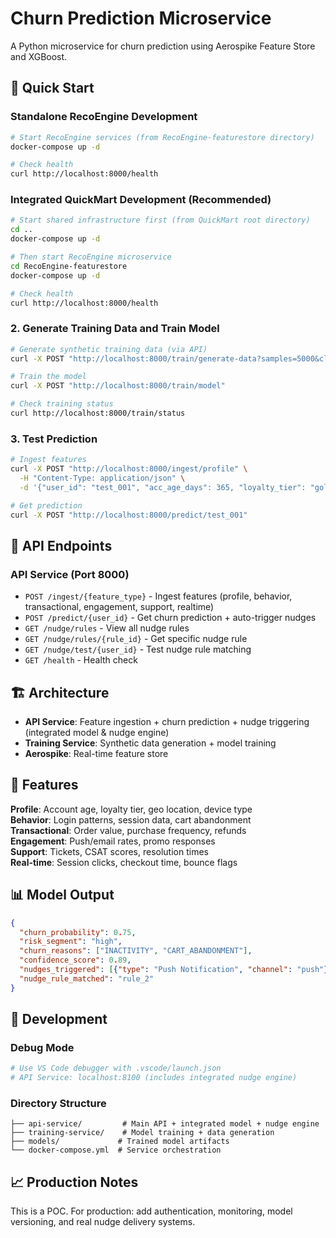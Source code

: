 # Churn Prediction Microservice

A Python microservice for churn prediction using Aerospike Feature Store and XGBoost.

## 🚀 Quick Start

### Standalone RecoEngine Development
```bash
# Start RecoEngine services (from RecoEngine-featurestore directory)
docker-compose up -d

# Check health
curl http://localhost:8000/health
```

### Integrated QuickMart Development (Recommended)
```bash
# Start shared infrastructure first (from QuickMart root directory)
cd ..
docker-compose up -d

# Then start RecoEngine microservice
cd RecoEngine-featurestore
docker-compose up -d

# Check health
curl http://localhost:8000/health
```

### 2. Generate Training Data and Train Model
```bash
# Generate synthetic training data (via API)
curl -X POST "http://localhost:8000/train/generate-data?samples=5000&clear_existing=true"

# Train the model
curl -X POST "http://localhost:8000/train/model"

# Check training status
curl http://localhost:8000/train/status
```

### 3. Test Prediction
```bash
# Ingest features
curl -X POST "http://localhost:8000/ingest/profile" \
  -H "Content-Type: application/json" \
  -d '{"user_id": "test_001", "acc_age_days": 365, "loyalty_tier": "gold"}'

# Get prediction
curl -X POST "http://localhost:8000/predict/test_001"
```

## 📡 API Endpoints

### API Service (Port 8000)
- `POST /ingest/{feature_type}` - Ingest features (profile, behavior, transactional, engagement, support, realtime)
- `POST /predict/{user_id}` - Get churn prediction + auto-trigger nudges
- `GET /nudge/rules` - View all nudge rules
- `GET /nudge/rules/{rule_id}` - Get specific nudge rule
- `GET /nudge/test/{user_id}` - Test nudge rule matching
- `GET /health` - Health check

## 🏗️ Architecture

- **API Service**: Feature ingestion + churn prediction + nudge triggering (integrated model & nudge engine)
- **Training Service**: Synthetic data generation + model training
- **Aerospike**: Real-time feature store

## 🎯 Features

**Profile**: Account age, loyalty tier, geo location, device type  
**Behavior**: Login patterns, session data, cart abandonment  
**Transactional**: Order value, purchase frequency, refunds  
**Engagement**: Push/email rates, promo responses  
**Support**: Tickets, CSAT scores, resolution times  
**Real-time**: Session clicks, checkout time, bounce flags

## 📊 Model Output

```json
{
  "churn_probability": 0.75,
  "risk_segment": "high", 
  "churn_reasons": ["INACTIVITY", "CART_ABANDONMENT"],
  "confidence_score": 0.89,
  "nudges_triggered": [{"type": "Push Notification", "channel": "push"}],
  "nudge_rule_matched": "rule_2"
}
```

## 🔧 Development

### Debug Mode
```bash
# Use VS Code debugger with .vscode/launch.json
# API Service: localhost:8100 (includes integrated nudge engine)
```

### Directory Structure
```
├── api-service/         # Main API + integrated model + nudge engine
├── training-service/    # Model training + data generation  
├── models/             # Trained model artifacts
└── docker-compose.yml  # Service orchestration
```

## 📈 Production Notes

This is a POC. For production: add authentication, monitoring, model versioning, and real nudge delivery systems.
